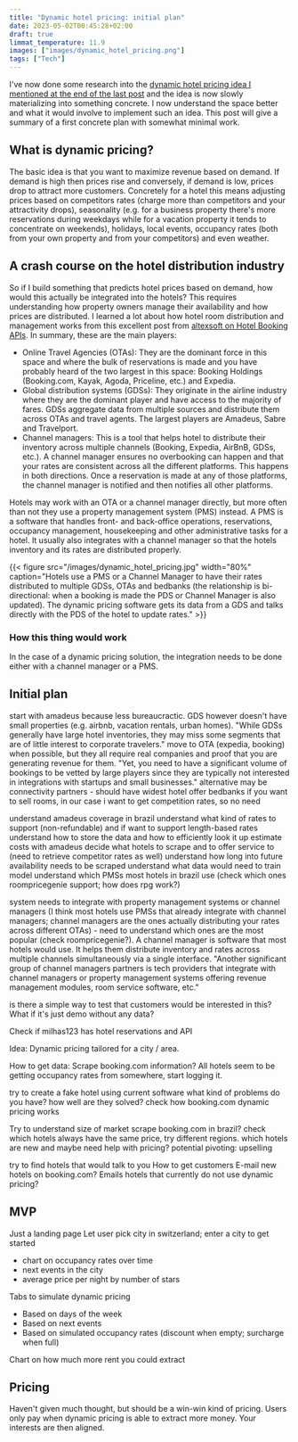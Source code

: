 ```yaml
---
title: "Dynamic hotel pricing: initial plan"
date: 2023-05-02T00:45:28+02:00
draft: true
limmat_temperature: 11.9
images: ["images/dynamic_hotel_pricing.png"]
tags: ["Tech"]
---
```

I've now done some research into the [dynamic hotel pricing idea I mentioned at the end of the last post](/posts/inspiration-from-startup-school#idea-dynamic-hotel-pricing) and the idea is now slowly materializing into something concrete. I now understand the space better and what it would involve to implement such an idea. This post will give a summary of a first concrete plan with somewhat minimal work. 

## What is dynamic pricing?
The basic idea is that you want to maximize revenue based on demand. If demand is high then prices rise and conversely, if demand is low, prices drop to attract more customers. Concretely for a hotel this means adjusting prices based on competitors rates (charge more than competitors and your attractivity drops), seasonality (e.g. for a business property there's more reservations during weekdays while for a vacation property it tends to concentrate on weekends), holidays, local events, occupancy rates (both from your own property and from your competitors) and even weather.

## A crash course on the hotel distribution industry 
So if I build something that predicts hotel prices based on demand, how would this actually be integrated into the hotels? This requires understanding how property owners manage their availability and how prices are distributed. I learned a lot about how hotel room distribution and management works from this excellent post from [altexsoft on Hotel Booking APIs](https://www.altexsoft.com/blog/hotel-api/). In summary, these are the main players:
* Online Travel Agencies (OTAs): They are the dominant force in this space and where the bulk of reservations is made and you have probably heard of the two largest in this space: Booking Holdings (Booking.com, Kayak, Agoda, Priceline, etc.) and Expedia.
* Global distribution systems (GDSs): They originate in the airline industry where they are the dominant player and have access to the majority of fares. GDSs aggregate data from multiple sources and distribute them across OTAs and travel agents. The largest players are Amadeus, Sabre and Travelport.
* Channel managers: This is a tool that helps hotel to distribute their inventory across multiple channels (Booking, Expedia, AirBnB, GDSs, etc.). A channel manager ensures no overbooking can happen and that your rates are consistent across all the different platforms. This happens in both directions. Once a reservation is made at any of those platforms, the channel manager is notified and then notifies all other platforms.

Hotels may work with an OTA or a channel manager directly, but more often than not they use a property management system (PMS) instead. A PMS is a software that handles front- and back-office operations, reservations, occupancy management, housekeeping and other administrative tasks for a hotel. It usually also integrates with a channel manager so that the hotels inventory and its rates are distributed properly.

{{< figure src="/images/dynamic_hotel_pricing.jpg" width="80%" caption="Hotels use a PMS or a Channel Manager to have their rates distributed to multiple GDSs, OTAs and bedbanks (the relationship is bi-directional: when a booking is made the PDS or Channel Manager is also updated). The dynamic pricing software gets its data from a GDS and talks directly with the PDS of the hotel to update rates." >}}

### How this thing would work
In the case of a dynamic pricing solution, the integration needs to be done either with a channel manager or a PMS.

## Initial plan


start with amadeus because less bureaucractic. GDS however doesn't have small properties (e.g. airbnb, vacation rentals, urban homes). "While GDSs generally have large hotel inventories, they may miss some segments that are of little interest to corporate travelers."
move to OTA (expedia, booking) when possible, but they all require real companies and proof that you are generating revenue for them. "Yet, you need to have a significant volume of bookings to be vetted by large players since they are typically not interested in integrations with startups and small businesses."
alternative may be connectivity partners - should have widest hotel offer
bedbanks if you want to sell rooms, in our case i want to get competition rates, so no need

understand amadeus coverage in brazil
understand what kind of rates to support (non-refundable) and if want to support length-based rates
understand how to store the data and how to efficiently look it up
estimate costs with amadeus
decide what hotels to scrape and to offer service to (need to retrieve competitor rates as well)
understand how long into future availability needs to be scraped
understand what data would need to train model
understand which PMSs most hotels in brazil use (check which ones roompricegenie support; how does rpg work?)

system needs to integrate with property management systems or channel managers (I think most hotels use PMSs that already integrate with channel managers; channel managers are the ones actually distributing your rates across different OTAs) - need to understand which ones are the most popular (check roompricegenie?). A channel manager is software that most hotels would use. It helps them distribute inventory and rates across multiple channels simultaneously via a single interface. "Another significant group of channel managers partners is tech providers that integrate with channel managers or property management systems offering revenue management modules, room service software, etc."

is there a simple way to test that customers would be interested in this? What if it's just demo without any data?

Check if milhas123 has hotel reservations and API

Idea: Dynamic pricing tailored for a city / area.

How to get data:
Scrape booking.com information? All hotels seem to be getting occupancy rates from somewhere, start logging it.

try to create a fake hotel using current software
what kind of problems do you have?
how well are they solved?
check how booking.com dynamic pricing works

Try to understand size of market
scrape booking.com in brazil? check which hotels always have the same price, try different regions. which hotels are new and maybe need help with pricing?
potential pivoting: upselling

try to find hotels that would talk to you
How to get customers
E-mail new hotels on booking.com? Emails hotels that currently do not use dynamic pricing?

## MVP
Just a landing page
Let user pick city in switzerland; enter a city to get started
* chart on occupancy rates over time
* next events in the city
* average price per night by number of stars

Tabs to simulate dynamic pricing
* Based on days of the week
* Based on next events
* Based on simulated occupancy rates (discount when empty; surcharge when full)

Chart on how much more rent you could extract

## Pricing
Haven't given much thought, but should be a win-win kind of pricing. Users only pay when dynamic pricing is able to extract more money. Your interests are then aligned.
